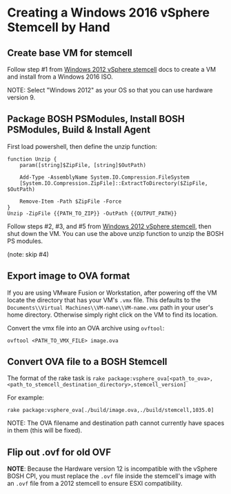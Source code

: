 # Creating a Windows 2016 vSphere Stemcell by Hand

## Create base VM for stemcell

Follow step #1 from [Windows 2012 vSphere stemcell](create-manual-vsphere-stemcells.md) docs to create a VM and install from a Windows 2016 ISO.

NOTE: Select "Windows 2012" as your OS so that you can use hardware version 9.

## Package BOSH PSModules, Install BOSH PSModules, Build & Install Agent

First load powershell, then define the unzip function:

```
function Unzip {
    param([string]$ZipFile, [string]$OutPath)

    Add-Type -AssemblyName System.IO.Compression.FileSystem
    [System.IO.Compression.ZipFile]::ExtractToDirectory($ZipFile, $OutPath)

    Remove-Item -Path $ZipFile -Force
}
Unzip -ZipFile {{PATH_TO_ZIP}} -OutPath {{OUTPUT_PATH}}
```

Follow steps #2, #3, and #5 from [Windows 2012 vSphere stemcell](create-manual-vsphere-stemcells.md), then shut down the VM.
You can use the above unzip function to unzip the BOSH PS modules.

(note: skip #4)

## Export image to OVA format

If you are using VMware Fusion or Workstation, after powering off the VM locate the directory that has your VM's `.vmx` file. This defaults to
the `Documents\\Virtual Machines\\VM-name\\VM-name.vmx` path in your user's home directory.
Otherwise simply right click on the VM to find its location.

Convert the vmx file into an OVA archive using `ovftool`:

```
ovftool <PATH_TO_VMX_FILE> image.ova
```

## Convert OVA file to a BOSH Stemcell

The format of the rake task is `rake package:vsphere_ova[<path_to_ova>,<path_to_stemcell_destination_directory>,stemcell_version]`

For example:
```
rake package:vsphere_ova[./build/image.ova,./build/stemcell,1035.0]
```

NOTE: The OVA filename and destination path cannot currently have spaces in them (this will be fixed).

## Flip out .ovf for old OVF

**NOTE**: Because the Hardware version 12 is incompatible with the vSphere BOSH CPI, you must replace the `.ovf` file inside
the stemcell's image with an `.ovf` file from a 2012 stemcell to ensure ESXI compatibility.

